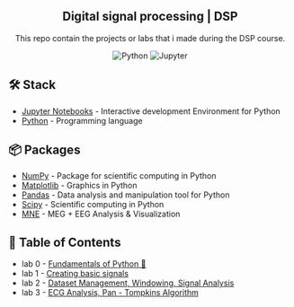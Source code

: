 
<div align="center">

<h2><strong>Digital signal processing | DSP </strong> </h2>

<p>This repo contain the projects or labs that i made during the DSP course.</p>

![Python](https://img.shields.io/badge/python-black?style=for-the-badge&logo=python)
![Jupyter](https://img.shields.io/badge/jupyter-black?style=for-the-badge&logo=jupyter)

</div>

## 🛠️ Stack
* [Jupyter Notebooks](https://jupyter.org/install) -  Interactive development Environment for Python
* [Python](https://docs.python.org/3.10/) - Programming language

## 📦 Packages
* [NumPy](https://numpy.org/doc/1.26/) - Package for scientific computing in Python
* [Matplotlib](https://matplotlib.org/3.8.2/users/index.html) - Graphics in Python
* [Pandas](https://pandas.pydata.org/docs/) - Data analysis and manipulation tool for Python
* [Scipy](https://docs.scipy.org/doc/scipy-1.12.0/index.html) - Scientific computing in Python
* [MNE](https://mne.tools/stable/auto_tutorials/index.html) - MEG + EEG Analysis & Visualization


## 📝 Table of Contents
* lab 0 - [Fundamentals of Python 🐍](./lab0/)
* lab 1 - [Creating basic signals](./lab1/)
* lab 2 - [Dataset Management, Windowing, Signal Analysis](./lab2/)
* lab 3 - [ECG Analysis, Pan - Tompkins Algorithm](./lab3/)
